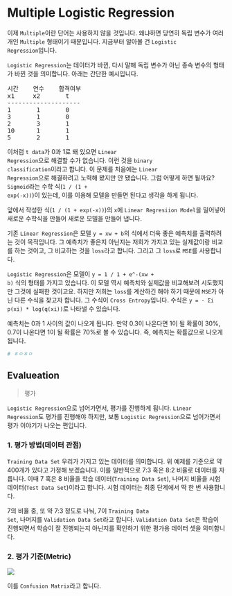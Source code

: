 # Multiple Logistic Regression

이제 <code>Multiple</code>이란 단어는 사용하지 않을 것입니다. 왜냐하면 당연히 독립 변수가 여러 개인 <code>Multiple</code> 형태이기 때문입니다. 지금부터 알아볼 건 <code>Logistic Regression</code>입니다.

<code>Logistic Regression</code>는 데이터가 바뀐, 다시 말해 독립 변수가 아닌 종속 변수의 형태가 바뀐 것을 의미합니다. 아래는 간단한 예시입니다.

<pre>
시간    연수    합격여부
x1     x2       t
--------------------
1       1       0
3       1       0
2       3       1
10      1       1 
5       2       1
</pre>

이처럼 <code>t data</code>가 0과 1로 돼 있으면 <code>Linear Regression</code>으로 해결할 수가 없습니다. 이런 것을 <code>binary classification</code>이라고 합니다. 이 문제를 처음에는 <code>Linear Regression</code>으로 해결하려고 노력해 봤지만 안 됐습니다. 그럼 어떻게 하면 될까요? <code>Sigmoid</code>라는 수학 식(<code>1 / (1 + exp(-x))</code>)이 있는데, 이를 이용해 모델을 만들면 된다고 생각을 하게 됩니다.

앞에서 작성한 식(<code>1 / (1 + exp(-x))</code>)의 <code>x</code>에 <code>Linear Regresiion Model</code>을 밀어넣어 새로운 수학식을 만들어 새로운 모델을 만들어 냅니다.

기존 <code>Linear Regression</code>은 모델 <code>y = xw + b</code>의 식에서 더욱 좋은 예측치를 출력하려는 것이 목적입니다. 그 예측치가 좋은지 아닌지는 저희가 가지고 있는 실제값이랑 비교를 하는 것이고, 그 비교하는 것을 <code>loss</code>라고 합니다. 그리고 그 <code>loss</code>로 <code>MSE</code>를 사용합니다.

<code>Logistic Regression</code>은 모델이 <code>y = 1 / 1 + e^-(xw + b)</code> 식의 형태를 가지고 있습니다. 이 모델 역시 예측치와 실제값을 비교해보려 시도했지만 그것에 실패한 것이고요. 하지만 저희는 <code>loss</code>를 계산하긴 해야 하기 때문에 <code>MSE</code>가 아닌 다른 수식을 찾고자 합니다. 그 수식이 <code>Cross Entropy</code>입니다. 수식은 <code>y = - Σi p(xi) * log(q(xi))</code>로 나타낼 수 있습니다.

예측치는 0과 1 사이의 값이 나오게 됩니다. 만약 0.3이 나온다면 1이 될 확률이 30%, 0.7이 나온다면 1이 될 확률은 70%로 볼 수 있습니다. 즉, 예측치는 확률값으로 나오게 됩니다.

```py
# ㅎㅇㅎㅇ
```

## Evalueation
> 평가

<code>Logistic Regression</code>으로 넘어가면서, 평가를 진행하게 됩니다. <code>Linear Regression</code>도 평가를 진행해야 하지만, 보통 <code>Logistic Regression</code>으로 넘어가면서 평가 이야기가 나오는 편입니다.

### 1. 평가 방법(데이터 관점)

<code>Training Data Set</code> 우리가 가지고 있는 데이터를 의미합니다. 위 예제를 기준으로 약 400개가 있다고 가정해 보겠습니다. 이를 일반적으로 7:3 혹은 8:2 비율로 데이터를 자릅니다. 이때 7 혹은 8 비율을 학습 데이터(<code>Training Data Set</code>), 나머지 비율을 시험 데이터(<code>Test Data Set</code>)이라고 합니다. 시험 데이터는 최종 단계에서 딱 한 번 사용합니다.

7의 비율 중, 또 약 7:3 정도로 나눠, 7이 <code>Training Data Set</code>, 나머지를 <code>Validation Data Set</code>라고 합니다. <code>Validation Data Set</code>은 학습이 진행되면서 학습이 잘 진행되는지 아닌지를 확인하기 위한 평가용 데이터 셋을 의미합니다.

### 2. 평가 기준(Metric)

![](2023-04-03-13-45-34.png)

이를 <code>Confusion Matrix</code>라고 합니다.